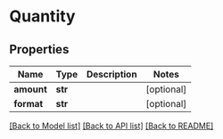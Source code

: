 # Quantity

## Properties
Name | Type | Description | Notes
------------ | ------------- | ------------- | -------------
**amount** | **str** |  | [optional] 
**format** | **str** |  | [optional] 

[[Back to Model list]](../README.md#documentation-for-models) [[Back to API list]](../README.md#documentation-for-api-endpoints) [[Back to README]](../README.md)


